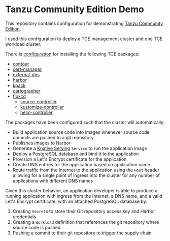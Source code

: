 #   Tanzu Community Edition Demo

This repository contains configuration for demonstrating [Tanzu Community Edition](https://tanzucommunityedition.io/).

I used this configuration to deploy a TCE management cluster and one TCE workload cluster.

There is [configuration](tce/README.md) for installing the following TCE packages:
-   [contour](https://projectcontour.io/)
-   [cert-manager](https://cert-manager.io/)
-   [external-dns](https://github.com/kubernetes-sigs/external-dns/blob/master/README.md)
-   [harbor](https://goharbor.io/)
-   [kpack](https://github.com/pivotal/kpack)
-   [cartographer](https://cartographer.sh/)
-   [fluxcd](https://fluxcd.io/)
    -   [source-controller](https://github.com/fluxcd/source-controller/)
    -   [kustomize-controller](https://github.com/fluxcd/kustomize-controller/)
    -   [helm-controller](https://github.com/fluxcd/helm-controller/)

The packages have been configured such that the cluster will automatically:
-   Build application source code into images whenever source code commits are pushed to a git repository
-   Publishes images to Harbor
-   Generate a [Knative Serving](https://knative.dev/docs/serving/) `Service` to run the application image
-   Deploy a PostgreSQL database and bind it to the application
-   Provision a Let's Encrypt certificate for the application
-   Create DNS entries for the application based on application name
-   Route traffic from the Internet to the application using the `Host` header allowing for a single point of ingress into the cluster for any number of applications with different DNS names

Given this cluster behavior, an application developer is able to produce a running application with ingress from the Internet, a DNS name, and a valid Let's Encrypt certificate, with an attached PostgreSQL database by:
1.  Creating `Secret`s to store their Git repository access key and Harbor credentials
1.  Creating a `Workload` definition that references the git repository where source code is pushed
1.  Pushing a commit to their git repository to trigger the supply chain

